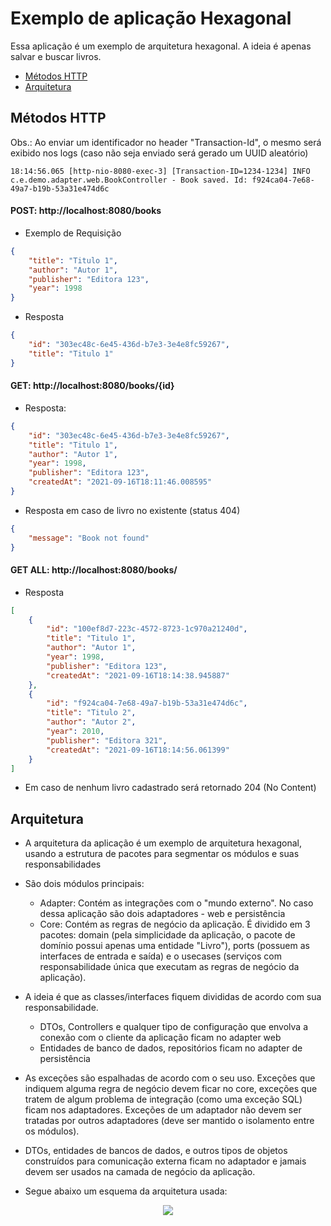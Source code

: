 # Exemplo de aplicação Hexagonal

Essa aplicação é um exemplo de arquitetura hexagonal.
A ideia é apenas salvar e buscar livros.

* [Métodos HTTP](#métodos-http)
* [Arquitetura](#arquitetura)

## Métodos HTTP
Obs.: Ao enviar um identificador no header "Transaction-Id", o mesmo será exibido nos logs (caso não seja enviado será gerado um UUID aleatório)
```
18:14:56.065 [http-nio-8080-exec-3] [Transaction-ID=1234-1234] INFO  c.e.demo.adapter.web.BookController - Book saved. Id: f924ca04-7e68-49a7-b19b-53a31e474d6c 
```

#### POST: http://localhost:8080/books
- Exemplo de Requisição
```json
{
    "title": "Titulo 1",
    "author": "Autor 1",
    "publisher": "Editora 123",
    "year": 1998
}
```
- Resposta
```json
{
    "id": "303ec48c-6e45-436d-b7e3-3e4e8fc59267",
    "title": "Titulo 1"
}
```

#### GET: http://localhost:8080/books/{id}
- Resposta:
```json
{
    "id": "303ec48c-6e45-436d-b7e3-3e4e8fc59267",
    "title": "Titulo 1",
    "author": "Autor 1",
    "year": 1998,
    "publisher": "Editora 123",
    "createdAt": "2021-09-16T18:11:46.008595"
}
```
- Resposta em caso de livro no existente (status 404)
```json
{
    "message": "Book not found"
}
```
#### GET ALL: http://localhost:8080/books/
- Resposta
```json
[
    {
        "id": "100ef8d7-223c-4572-8723-1c970a21240d",
        "title": "Titulo 1",
        "author": "Autor 1",
        "year": 1998,
        "publisher": "Editora 123",
        "createdAt": "2021-09-16T18:14:38.945887"
    },
    {
        "id": "f924ca04-7e68-49a7-b19b-53a31e474d6c",
        "title": "Titulo 2",
        "author": "Autor 2",
        "year": 2010,
        "publisher": "Editora 321",
        "createdAt": "2021-09-16T18:14:56.061399"
    }
]
```

- Em caso de nenhum livro cadastrado será retornado 204 (No Content)

## Arquitetura

- A arquitetura da aplicação é um exemplo de arquitetura hexagonal, usando a estrutura de pacotes para segmentar os módulos e suas responsabilidades
- São dois módulos principais:
    - Adapter: Contém as integrações com o "mundo externo". No caso dessa aplicação são dois adaptadores - web e persistência
    - Core: Contém as regras de negócio da aplicação. É dividido em 3 pacotes: domain (pela simplicidade da aplicação, o pacote de domínio possui apenas uma entidade "Livro"), ports (possuem as interfaces de entrada e saída) e o usecases (serviços com responsabilidade única que executam as regras de negócio da aplicação).

- A ideia é que as classes/interfaces fiquem divididas de acordo com sua responsabilidade.
    - DTOs, Controllers e qualquer tipo de configuração que envolva a conexão com o cliente da aplicação ficam no adapter web
    - Entidades de banco de dados, repositórios ficam no adapter de persistência
- As exceções são espalhadas de acordo com o seu uso. Exceções que indiquem alguma regra de negócio devem ficar no core, exceções que tratem de algum problema de integração (como uma exceção SQL) ficam nos adaptadores. Exceções de um adaptador não devem ser tratadas por outros adaptadores (deve ser mantido o isolamento entre os módulos).
- DTOs, entidades de bancos de dados, e outros tipos de objetos construídos para comunicação externa ficam no adaptador e jamais devem ser usados na camada de negócio da aplicação.
- Segue abaixo um esquema da arquitetura usada:

<p align="center">
  <img src="https://user-images.githubusercontent.com/26612433/133889444-375e937b-811b-4783-addc-79874d004771.png">
</p>
